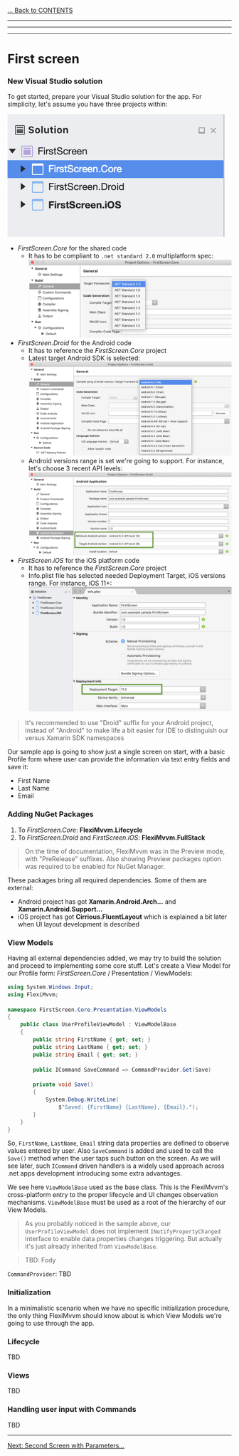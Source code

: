 [... Back to CONTENTS](index.md)

---
---
---

# First screen

### New Visual Studio solution

To get started, prepare your Visual Studio solution for the app.
For simplicity, let's assume you have three projects within:

![First Screen solution](images/001-Intro-003-FirstScreen-Solution.png)

- *FirstScreen.Core* for the shared code
	- It has to be compliant to ``.net standard 2.0`` multiplatform spec:
	![.net standard 2.0](images/001-Intro-004-FirstScreen-NetStandard.png)
- *FirstScreen.Droid* for the Android code
	- It has to reference the *FirstScreen.Core* project
	- Latest target Android SDK is selected:
	![Target Android](images/001-Intro-005-FirstScreen-TargetDroid.png)
	- Android versions range is set we're going to support. For instance, let's choose 3 recent API levels:
	![Android versions](images/001-Intro-006-FirstScreen-DroidApiLevels.png)
- *FirstScreen.iOS* for the iOS platform code
	- It has to reference the *FirstScreen.Core* project
	- Info.plist file has selected needed Deployment Target, iOS versions range. For instance, iOS 11+:
	![iOS versions](images/001-Intro-007-FirstScreen-TargetiOS.png)

> It's recommended to use "Droid" suffix for your Android project, instead of "Android" to make life a bit easier for IDE to distinguish our versus Xamarin SDK namespaces

Our sample app is going to show just a single screen on start, with a basic Profile form where user can provide the information via text entry fields and save it:
- First Name
- Last Name
- Email

### Adding NuGet Packages

1. To *FirstScreen.Core*: **FlexiMvvm.Lifecycle**
2. To *FirstScreen.Droid* and *FirstScreen.iOS*: **FlexiMvvm.FullStack**

> On the time of documentation, FlexiMvvm was in the Preview mode, with "PreRelease" suffixes. Also showing Preview packages option was required to be enabled for NuGet Manager.

These packages bring all required dependencies. Some of them are external:
- Android project has got **Xamarin.Android.Arch...** and **Xamarin.Android.Support...**
- iOS project has got **Cirrious.FluentLayout** which is explained a bit later when UI layout development is described

### View Models

Having all external dependencies added, we may try to build the solution and proceed to implementing some core stuff.
Let's create a View Model for our Profile form: *FirstScreen.Core* / Presentation / ViewModels:

```cs
using System.Windows.Input;
using FlexiMvvm;

namespace FirstScreen.Core.Presentation.ViewModels
{
	public class UserProfileViewModel : ViewModelBase
	{
		public string FirstName { get; set; }
		public string LastName { get; set; }
		public string Email { get; set; }

		public ICommand SaveCommand => CommandProvider.Get(Save)

		private void Save()
		{
			System.Debug.WriteLine(
				$"Saved: {FirstName} {LastName}, {Email}.");
		}
	}
}
```

So, ``FirstName``, ``LastName``, ``Email`` string data properties are defined to observe values entered by user.
Also ``SaveCommand`` is added and used to call the ``Save()`` method when the user taps such button on the screen.
As we will see later, such ``ICommand`` driven handlers is a widely used approach across .net apps development introducing some extra advantages.

We see here ``ViewModelBase`` used as the base class.
This is the FlexiMvvm's cross-platform entry to the proper lifecycle and UI changes observation mechanisms. ``ViewModelBase`` must be used as a root of the hierarchy of our View Models.

> As you probably noticed in the sample above, our ``UserProfileViewModel`` does not implement ``INotifyPropertyChanged`` interface to enable data properties changes triggering. But actually it's just already inherited from ``ViewModelBase``.

> TBD: Fody

``CommandProvider``: TBD

### Initialization

In a minimalistic scenario when we have no specific initialization procedure, the only thing FlexiMvvm should know about is which View Models we're going to use through the app.

### Lifecycle

TBD

### Views

TBD

### Handling user input with Commands

TBD

---

[Next: Second Screen with Parameters...](001-introduction-03-second-screen-with-parameters.md)